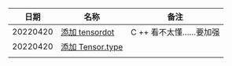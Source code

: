| 日期     | 名称                                                         | 备注                  |
| -------- | ------------------------------------------------------------ | --------------------- |
| 20220420 | [添加 tensordot](https://github.com/Oneflow-Inc/oneflow/pull/7968) | C ++ 看不太懂……要加强 |
| 20220420 | [添加 Tensor.type](https://github.com/Oneflow-Inc/oneflow/pull/7948) |                       |
|          |                                                              |                       |

